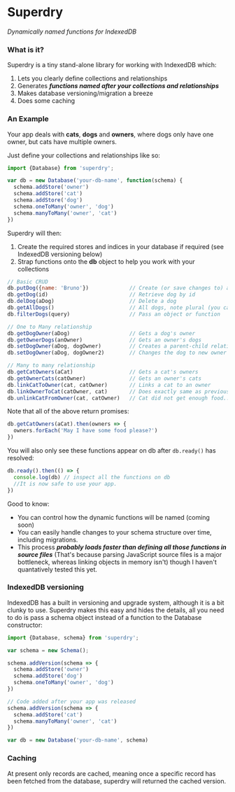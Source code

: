 # Superdry

*Dynamically named functions for IndexedDB*

### What is it?

Superdry is a tiny stand-alone library for working with IndexedDB which:

1. Lets you clearly define collections and relationships
2. Generates ***functions named after your collections and relationships***
3. Makes database versioning/migration a breeze
4. Does some caching

### An Example

Your app deals with **cats**, **dogs** and **owners**, where dogs only have one owner, but cats have multiple owners. 

Just define your collections and relationships like so:

```javascript
import {Database} from 'superdry';

var db = new Database('your-db-name', function(schema) {  
  schema.addStore('owner')
  schema.addStore('cat')
  schema.addStore('dog')
  schema.oneToMany('owner', 'dog')
  schema.manyToMany('owner', 'cat')
})
```

Superdry will then:

1. Create the required stores and indices in your database if required (see IndexedDB versioning below)
2. Strap functions onto the **db** object to help you work with your collections

```javascript
// Basic CRUD
db.putDog({name: 'Bruno'})             // Create (or save changes to) a dog
db.getDog(id)                          // Retrieve dog by id
db.delDog(aDog)                        // Delete a dog
db.getAllDogs()                        // All dogs, note plural (you can change this)
db.filterDogs(query)                   // Pass an object or function

// One to Many relationship
db.getDogOwner(aDog)                   // Gets a dog's owner
db.getOwnerDogs(anOwner)               // Gets an owner's dogs
db.setDogOwner(aDog, dogOwner)         // Creates a parent-child relationship
db.setDogOwner(aDog, dogOwner2)        // Changes the dog to new owner

// Many to many relationship
db.getCatOwners(aCat)                  // Gets a cat's owners
db.getOwnerCats(catOwner)              // Gets an owner's cats
db.linkCatToOwner(cat, catOwner)       // Links a cat to an owner
db.linkOwnerToCat(catOwner, cat)       // Does exactly same as previous line
db.unlinkCatFromOwner(cat, catOwner)   // Cat did not get enough food...
```

Note that all of the above return promises:

```javascript
db.getCatOwners(aCat).then(owners => {
  owners.forEach('May I have some food please?')
})
```

You will also only see these functions appear on db after `db.ready()` has resolved:

```javascript
db.ready().then(() => {
  console.log(db) // inspect all the functions on db
  //It is now safe to use your app.
})
```

Good to know:

* You can control how the dynamic functions will be named (coming soon)
* You can easily handle changes to your schema structure over time, including migrations.
* This process ***probably loads faster than defining all those functions in source files*** (That's because parsing JavaScript source files is a major bottleneck, whereas linking objects in memory isn't) though I haven't quantatively tested this yet.

### IndexedDB versioning

IndexedDB has a built in versioning and upgrade system, although it is a bit clunky to use. Superdry makes this easy and hides the details, all you need to do is pass a schema object instead of a function to the Database constructor:

```javascript
import {Database, schema} from 'superdry';

var schema = new Schema();

schema.addVersion(schema => {  
  schema.addStore('owner')
  schema.addStore('dog')
  schema.oneToMany('owner', 'dog')
})

// Code added after your app was released
schema.addVersion(schema => { 
  schema.addStore('cat')
  schema.manyToMany('owner', 'cat')
})

var db = new Database('your-db-name', schema)
```

### Caching

At present only records are cached, meaning once a specific record has been fetched from the database, superdry will returned the cached version.